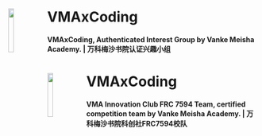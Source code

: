 <div>
<span><a href="https://github.com/VMAxCoding"><img align="left" width="15%" src="https://i.postimg.cc/sxMfJkC0/qrcode-for-gh-fa5524edb30f-1280.jpg"></img></a><h1>VMAxCoding</h1>
<h4>VMAxCoding, Authenticated Interest Group by Vanke Meisha Academy. | 万科梅沙书院认证兴趣小组</h4></span>
</div>
<div>
<span><a href="https://github.com/VMAxCoding"><img align="left" width="15%" src="https://i.postimg.cc/Dfqjh4Ff/FRC7594.jpg"></img></a><h1>VMAxCoding</h1>
<h4>VMA Innovation Club FRC 7594 Team, certified competition team by Vanke Meisha Academy. | 万科梅沙书院科创社FRC7594校队</h4></span>
</div>

